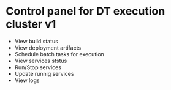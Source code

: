 # Control panel for DT execution cluster v1

- View build status
- View deployment artifacts
- Schedule batch tasks for execution
- View services ststus
- Run/Stop services
- Update runnig services 
- View logs
